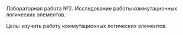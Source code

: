 Лабораторная работа №2. Исследование работы коммутационных логических элементов.

Цель: изучить работу коммутационных логических элементов.
